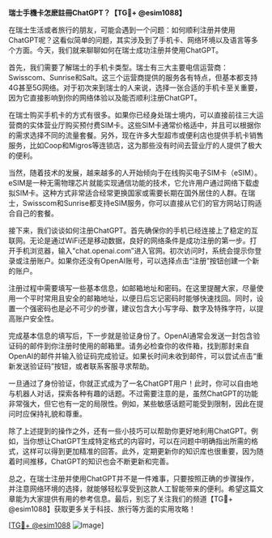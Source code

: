 **瑞士手機卡怎麽註冊ChatGPT？【TG💪+ @esim1088】**

在瑞士生活或者旅行的朋友，可能会遇到一个问题：如何顺利注册并使用ChatGPT呢？这看似简单的问题，其实涉及到了手机卡、网络环境以及语言等多个方面。今天，我们就来聊聊如何在瑞士成功注册并使用ChatGPT。

首先，我们需要了解瑞士的手机卡类型。瑞士有三大主要电信运营商：Swisscom、Sunrise和Salt。这三个运营商提供的服务各有特点，但基本都支持4G甚至5G网络。对于初次来到瑞士的人来说，选择一张合适的手机卡至关重要，因为它直接影响到你的网络体验以及能否顺利注册ChatGPT。

在瑞士购买手机卡的方式有很多。如果你已经身处瑞士境内，可以直接前往三大运营商的实体营业厅购买预付费SIM卡。这些SIM卡通常价格适中，并且可以根据你的需求选择不同的流量套餐。另外，现在许多大型超市或便利店也提供手机卡销售服务，比如Coop和Migros等连锁店，这为那些没有时间去营业厅的人提供了极大的便利。

当然，随着技术的发展，越来越多的人开始倾向于在线购买电子SIM卡（eSIM）。eSIM是一种无需物理芯片就能实现通信功能的技术，它允许用户通过网络下载虚拟SIM卡。这种方式非常适合经常更换国家或需要长期在国外居住的人群。在瑞士，Swisscom和Sunrise都支持eSIM服务，你可以直接从它们的官方网站订购适合自己的套餐。

接下来，我们谈谈如何注册ChatGPT。首先确保你的手机已经连接上了稳定的互联网。无论是通过WiFi还是移动数据，良好的网络条件是成功注册的第一步。打开手机浏览器，输入“chat.openai.com”进入官网。初次访问时，系统会提示你登录或注册账户。如果你还没有OpenAI账号，可以选择点击“注册”按钮创建一个新的账户。

注册过程中需要填写一些基本信息，如邮箱地址和密码。在这里提醒大家，尽量使用一个平时常用且安全的邮箱地址，以便日后忘记密码时能够快速找回。同时，设置一个强密码也是必不可少的步骤，建议包含大小写字母、数字及特殊字符，以提高账户安全性。

完成基本信息的填写后，下一步就是验证身份了。OpenAI通常会发送一封包含验证码的邮件到你注册时使用的邮箱里。请务必检查你的收件箱，找到那封来自OpenAI的邮件并输入验证码完成验证。如果长时间未收到邮件，可以尝试点击“重新发送验证码”按钮，或者联系客服寻求帮助。

一旦通过了身份验证，你就正式成为了一名ChatGPT用户！此时，你可以自由地与机器人对话，探索各种有趣的话题。不过需要注意的是，虽然ChatGPT的功能非常强大，但它也有一定的局限性。例如，某些敏感话题可能受到限制，因此在提问时应保持礼貌和尊重。

除了上述提到的操作之外，还有一些小技巧可以帮助你更好地利用ChatGPT。例如，当你想让ChatGPT生成特定格式的内容时，可以在问题中明确指出所需的格式，这样可以得到更加精准的回答。此外，定期更新你的知识库也很重要，因为随着时间推移，ChatGPT的知识也会不断更新和完善。

总之，在瑞士注册并使用ChatGPT并不是一件难事，只要按照正确的步骤操作，并注意网络环境的选择，就能够轻松享受到这款人工智能带来的便利。希望这篇文章能为大家提供有用的参考信息。最后，别忘了关注我们的频道【TG💪+ @esim1088】获取更多关于科技、旅行等方面的实用攻略！

[[TG💪+ @esim1088](https://t.me/s/esim1088) ![Image](https://i.postimg.cc/4NQfJmqS/Snipaste-2025-05-13-00-14-12.png)]